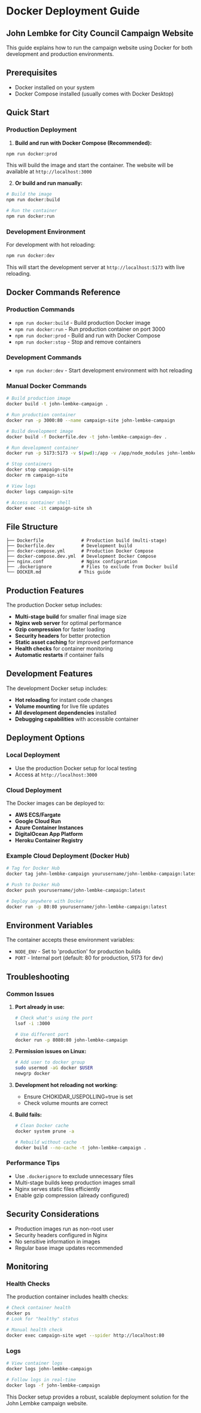 # Docker Deployment Guide
## John Lembke for City Council Campaign Website

This guide explains how to run the campaign website using Docker for both development and production environments.

## Prerequisites

- Docker installed on your system
- Docker Compose installed (usually comes with Docker Desktop)

## Quick Start

### Production Deployment

1. **Build and run with Docker Compose (Recommended):**
```bash
npm run docker:prod
```
This will build the image and start the container. The website will be available at `http://localhost:3000`

2. **Or build and run manually:**
```bash
# Build the image
npm run docker:build

# Run the container
npm run docker:run
```

### Development Environment

For development with hot reloading:
```bash
npm run docker:dev
```
This will start the development server at `http://localhost:5173` with live reloading.

## Docker Commands Reference

### Production Commands
- `npm run docker:build` - Build production Docker image
- `npm run docker:run` - Run production container on port 3000
- `npm run docker:prod` - Build and run with Docker Compose
- `npm run docker:stop` - Stop and remove containers

### Development Commands
- `npm run docker:dev` - Start development environment with hot reloading

### Manual Docker Commands
```bash
# Build production image
docker build -t john-lembke-campaign .

# Run production container
docker run -p 3000:80 --name campaign-site john-lembke-campaign

# Build development image
docker build -f Dockerfile.dev -t john-lembke-campaign-dev .

# Run development container
docker run -p 5173:5173 -v $(pwd):/app -v /app/node_modules john-lembke-campaign-dev

# Stop containers
docker stop campaign-site
docker rm campaign-site

# View logs
docker logs campaign-site

# Access container shell
docker exec -it campaign-site sh
```

## File Structure

```
├── Dockerfile              # Production build (multi-stage)
├── Dockerfile.dev          # Development build
├── docker-compose.yml      # Production Docker Compose
├── docker-compose.dev.yml  # Development Docker Compose
├── nginx.conf              # Nginx configuration
├── .dockerignore           # Files to exclude from Docker build
└── DOCKER.md              # This guide
```

## Production Features

The production Docker setup includes:

- **Multi-stage build** for smaller final image size
- **Nginx web server** for optimal performance
- **Gzip compression** for faster loading
- **Security headers** for better protection
- **Static asset caching** for improved performance
- **Health checks** for container monitoring
- **Automatic restarts** if container fails

## Development Features

The development Docker setup includes:

- **Hot reloading** for instant code changes
- **Volume mounting** for live file updates
- **All development dependencies** installed
- **Debugging capabilities** with accessible container

## Deployment Options

### Local Deployment
- Use the production Docker setup for local testing
- Access at `http://localhost:3000`

### Cloud Deployment
The Docker images can be deployed to:
- **AWS ECS/Fargate**
- **Google Cloud Run**
- **Azure Container Instances**
- **DigitalOcean App Platform**
- **Heroku Container Registry**

### Example Cloud Deployment (Docker Hub)
```bash
# Tag for Docker Hub
docker tag john-lembke-campaign yourusername/john-lembke-campaign:latest

# Push to Docker Hub
docker push yourusername/john-lembke-campaign:latest

# Deploy anywhere with Docker
docker run -p 80:80 yourusername/john-lembke-campaign:latest
```

## Environment Variables

The container accepts these environment variables:

- `NODE_ENV` - Set to 'production' for production builds
- `PORT` - Internal port (default: 80 for production, 5173 for dev)

## Troubleshooting

### Common Issues

1. **Port already in use:**
   ```bash
   # Check what's using the port
   lsof -i :3000
   
   # Use different port
   docker run -p 8080:80 john-lembke-campaign
   ```

2. **Permission issues on Linux:**
   ```bash
   # Add user to docker group
   sudo usermod -aG docker $USER
   newgrp docker
   ```

3. **Development hot reloading not working:**
   - Ensure CHOKIDAR_USEPOLLING=true is set
   - Check volume mounts are correct

4. **Build fails:**
   ```bash
   # Clean Docker cache
   docker system prune -a
   
   # Rebuild without cache
   docker build --no-cache -t john-lembke-campaign .
   ```

### Performance Tips

- Use `.dockerignore` to exclude unnecessary files
- Multi-stage builds keep production images small
- Nginx serves static files efficiently
- Enable gzip compression (already configured)

## Security Considerations

- Production images run as non-root user
- Security headers configured in Nginx
- No sensitive information in images
- Regular base image updates recommended

## Monitoring

### Health Checks
The production container includes health checks:
```bash
# Check container health
docker ps
# Look for "healthy" status

# Manual health check
docker exec campaign-site wget --spider http://localhost:80
```

### Logs
```bash
# View container logs
docker logs john-lembke-campaign

# Follow logs in real-time
docker logs -f john-lembke-campaign
```

This Docker setup provides a robust, scalable deployment solution for the John Lembke campaign website.
